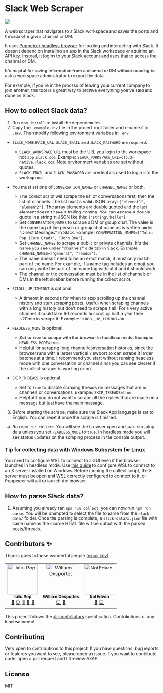 # Slack Web Scraper

![][slack_messages_to_parsed_posts]

A web scraper that navigates to a Slack workspace and saves the posts and threads of a given channel or DM.

It uses [Puppeteer headless browser](https://puppeteer.github.io/puppeteer/) for loading and interacting with Slack. It doesn't depend on installing an app in the Slack workspace or aquiring an API key. Instead, it logins to your Slack account and uses that to access the channel or DM.

It's helpful for saving information from a channel or DM without needing to ask a workspace administrator to export the data.

For example, if you're in the process of leaving your current company to join another, this tool is a great way to archive everything you've said and done on Slack.

## How to collect Slack data?

1. Run `npm install` to install the dependencies.
2. Copy the `.example.env` file in the project root folder and rename it to `.env`. Then modify following environment variables in `.env`:

- `SLACK_WORKSPACE_URL`, `SLACK_EMAIL` and `SLACK_PASSWORD` are required.

  - `SLACK_WORKSPACE_URL` must be the URL you login to the workspace not `app.slack.com`. Example: `SLACK_WORKSPACE_URL=cloud-native.slack.com`. Note environment variables are set without quotes.
  - `SLACK_EMAIL` and `SLACK_PASSWORD` are credentials used to login into the workspace.

- You must set one of `CONVERSATION_NAMES` or `CHANNEL_NAMES` or both.

  - The collect script will scrape the list of conversations first, then the list of channels. The list must a valid JSON array: `["element1", "element2"]`. The array elements are double quoted and the last element doesn't have a trailing comma. You can escape a double quote in a string in JSON like this: `["string\"hello"]`
  - Set `CONVERSATION_NAMES` to scrape a DM or group chat. The value is the name tag of the person or group chat name as is written under "Direct Messages" in Slack. Example: `CONVERSATION_NAMES=["Iuliu Pop (Core Grad)", "John Doe"]`.
  - Set `CHANNEL_NAMES` to scrape a public or private channels. It's the name you see under "channels" side tab in Slack. Example: `CHANNEL_NAMES=["general", "random"]`.
  - The name doesn't need to be an exact match, it must only match part of the name. For example, if a name tag includes an emoji, you can only write the part of the name tag without it and it should work.
  - The channel or the conversation must be in the list of channels or DMs in the left sidebar before running the collect script.

- `SCROLL_UP_TIMEOUT` is optional.

  - A timeout in seconds for when to stop scrolling up the channel history and start scraping posts. Useful when scraping channels with a long history but don't need to scrape it all. For a very active channel, it could take 60 seconds to scroll up half a year then ~20min to scrape it. Example: `SCROLL_UP_TIMEOUT=30`

- `HEADLESS_MODE` is optional.

  - Set to `true` to scrape with the browser in headless mode. Example: `HEADLESS_MODE=true`.
  - Helpful for scraping long channel/conversation histories, since the browser runs with a larger vertical viewport so can scrape it larger batches at a time. I recommend you start without running headless mode with one conversation or channel since you can see clearer if the collect scraper is working or not.

- `SKIP_THREADS` is optional.

  - Set to `true` to disable scraping threads on messages that are in channels or conversations. Example: `SKIP_THREADS=true`.
  - Helpful if you do not want to scrape all the replies that are made on a message but just have the main message.

3. Before starting the scrape, make sure the Slack App language is set to English. You can reset it once the scrape is finished.

4. Run `npm run collect`. You will see the browser open and start scraping data unless you set `HEADLESS_MODE` to `true`. In headless mode you will see status updates on the scraping process in the console output.

### Tip for collecting data with Windows Subsystem for Linux

You need to configure WSL to connect to a GUI even if the browser launches in headless mode. Use [this guide](https://nickymeuleman.netlify.app/blog/gui-on-wsl2-cypress) to configure WSL to connect to an X server installed on Windows. Before running the collect script, the X server must be open and WSL correctly configured to connect to it, or Puppeteer will fail to launch the browser.

## How to parse Slack data?

1. Assuming you already ran `npm run collect`, you can now run `npm run parse`. You will be prompted to select the file to parse from the `slack-data/` folder. Once the parsing is complete, a `slack-data/x.json` file with same name as the source HTML file will be output with the parsed posts/threads.

## Contributors ✨

Thanks goes to these wonderful people ([emoji key](https://allcontributors.org/docs/en/emoji-key)):

<!-- ALL-CONTRIBUTORS-LIST:START - Do not remove or modify this section -->
<!-- prettier-ignore-start -->
<!-- markdownlint-disable -->
<table>
  <tbody>
    <tr>
      <td align="center"><a href="https://github.com/iulspop"><img src="https://avatars.githubusercontent.com/u/53665722?v=4?s=100" width="100px;" alt="Iuliu Pop"/><br /><sub><b>Iuliu Pop</b></sub></a><br /><a href="#ideas-iulspop" title="Ideas, Planning, & Feedback">🤔</a> <a href="https://github.com/iulspop/slack-web-scraper/commits?author=iulspop" title="Code">💻</a> <a href="https://github.com/iulspop/slack-web-scraper/commits?author=iulspop" title="Documentation">📖</a> <a href="https://github.com/iulspop/slack-web-scraper/pulls?q=is%3Apr+reviewed-by%3Aiulspop" title="Reviewed Pull Requests">👀</a> <a href="#question-iulspop" title="Answering Questions">💬</a></td>
      <td align="center"><a href="https://williamdes.eu/en/"><img src="https://avatars.githubusercontent.com/u/7784660?v=4?s=100" width="100px;" alt="William Desportes"/><br /><sub><b>William Desportes</b></sub></a><br /><a href="https://github.com/iulspop/slack-web-scraper/commits?author=williamdes" title="Code">💻</a> <a href="https://github.com/iulspop/slack-web-scraper/issues?q=author%3Awilliamdes" title="Bug reports">🐛</a></td>
      <td align="center"><a href="http://notedwin.co"><img src="https://avatars.githubusercontent.com/u/54582223?v=4?s=100" width="100px;" alt="NotEdwin"/><br /><sub><b>NotEdwin</b></sub></a><br /><a href="https://github.com/iulspop/slack-web-scraper/issues?q=author%3AEdwin15857" title="Bug reports">🐛</a> <a href="https://github.com/iulspop/slack-web-scraper/commits?author=Edwin15857" title="Code">💻</a></td>
    </tr>
  </tbody>
</table>

<!-- markdownlint-restore -->
<!-- prettier-ignore-end -->

<!-- ALL-CONTRIBUTORS-LIST:END -->

This project follows the [all-contributors](https://github.com/all-contributors/all-contributors) specification. Contributions of any kind welcome!

## Contributing

Very open to contributions to this project! If you have questions, bug reports or features you want to see, please open an issue. If you want to contribute code, open a pull request and I'll review ASAP.

## License

[MIT][license]

<!-- Links -->

[license]: https://github.com/iulspop/slack-web-scraper/blob/master/LICENSE.md

<!-- Demo images -->

[slack_messages_to_parsed_posts]: https://github.com/iulspop/slack-web-scraper/blob/master/docs/images/slack-messages-to-parsed-posts.jpg?raw=true
